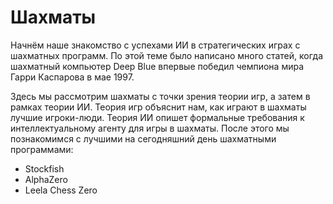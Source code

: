 # Шахматы

Начнём наше знакомство с успехами ИИ в стратегических играх с шахматных программ. По этой теме было написано много статей, когда шахматный компьютер Deep Blue впервые победил чемпиона мира Гарри Каспарова в мае 1997.

Здесь мы рассмотрим шахматы с точки зрения теории игр, а затем в рамках теории ИИ. Теория игр объяснит нам, как играют в шахматы лучшие игроки-люди. Теория ИИ опишет формальные требования к интеллектуальному агенту для игры в шахматы. После этого мы познакомимся с лучшими на сегодняшний день шахматными программами:

* Stockfish
* AlphaZero
* Leela Chess Zero